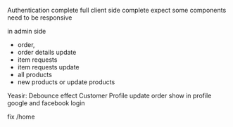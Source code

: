 Authentication complete
full client side complete expect some components need to be responsive

in admin side

- order,
- order details update
- item requests
- item requests update
- all products
- new products or update products
  


Yeasir:
Debounce effect
Customer
Profile update
order show in profile
google and facebook login

fix /home
